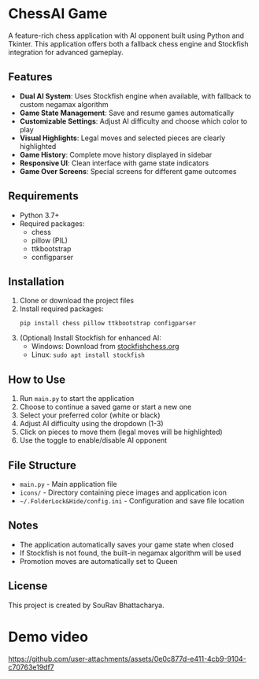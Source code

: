 # ChessAI Game

A feature-rich chess application with AI opponent built using Python and Tkinter. This application offers both a fallback chess engine and Stockfish integration for advanced gameplay.

## Features

- **Dual AI System**: Uses Stockfish engine when available, with fallback to custom negamax algorithm
- **Game State Management**: Save and resume games automatically
- **Customizable Settings**: Adjust AI difficulty and choose which color to play
- **Visual Highlights**: Legal moves and selected pieces are clearly highlighted
- **Game History**: Complete move history displayed in sidebar
- **Responsive UI**: Clean interface with game state indicators
- **Game Over Screens**: Special screens for different game outcomes

## Requirements

- Python 3.7+
- Required packages: 
  - chess
  - pillow (PIL)
  - ttkbootstrap
  - configparser

## Installation

1. Clone or download the project files
2. Install required packages:
   ```
   pip install chess pillow ttkbootstrap configparser
   ```
3. (Optional) Install Stockfish for enhanced AI:
   - Windows: Download from [stockfishchess.org](https://stockfishchess.org/)
   - Linux: `sudo apt install stockfish`

## How to Use

1. Run `main.py` to start the application
2. Choose to continue a saved game or start a new one
3. Select your preferred color (white or black)
4. Adjust AI difficulty using the dropdown (1-3)
5. Click on pieces to move them (legal moves will be highlighted)
6. Use the toggle to enable/disable AI opponent

## File Structure

- `main.py` - Main application file
- `icons/` - Directory containing piece images and application icon
- `~/.FolderLock&Hide/config.ini` - Configuration and save file location

## Notes

- The application automatically saves your game state when closed
- If Stockfish is not found, the built-in negamax algorithm will be used
- Promotion moves are automatically set to Queen

## License

This project is created by SouRav Bhattacharya.

# Demo video
https://github.com/user-attachments/assets/0e0c877d-e411-4cb9-9104-c70763e19df7

